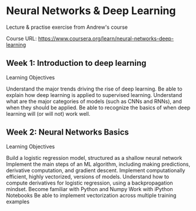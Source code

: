 # Neural Networks & Deep Learning
Lecture &amp; practise exercise from Andrew's course 

Course URL: https://www.coursera.org/learn/neural-networks-deep-learning

## Week 1: Introduction to deep learning

Learning Objectives

Understand the major trends driving the rise of deep learning.
Be able to explain how deep learning is applied to supervised learning.
Understand what are the major categories of models (such as CNNs and RNNs), and when they should be applied.
Be able to recognize the basics of when deep learning will (or will not) work well.

## Week 2: Neural Networks Basics

Learning Objectives

Build a logistic regression model, structured as a shallow neural network
Implement the main steps of an ML algorithm, including making predictions, derivative computation, and gradient descent.
Implement computationally efficient, highly vectorized, versions of models.
Understand how to compute derivatives for logistic regression, using a backpropagation mindset.
Become familiar with Python and Numpy
Work with iPython Notebooks
Be able to implement vectorization across multiple training examples

